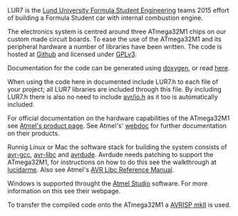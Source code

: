 LUR7 is the [Lund University Formula Student Engineering] teams 2015 effort of
building a Formula Student car with internal combustion engine.

The electronics system is centred around three ATmega32M1 chips on our custom
made circuit boards. To ease the use of the ATmega32M1 and its peripheral
hardware a number of libraries have been written. The code is hosted at [Github]
and licensed under [GPLv3].

Documentation for the code can be generated using [doxygen], or read [here].

When using the code here in documented include LUR7.h to each file of your
project; all LUR7 libraries are included through this file. By including LUR7.h
there is also no need to include [avr/io.h] as it too is automatically included.

For official documentation on the hardware capabilities of the ATmega32M1 see
[Atmel's product page]. See Atmel's' [webdoc] for further documentation on 
their products.

Runnig Linux or Mac the software stack for building the system consists of
[avr-gcc], [avr-libc] and [avrdude]. Avrdude needs patching to support the
ATmega32M1, for instructions on how to do this see the walkthrough at
[lucidarme]. Also see Atmel's [AVR Libc Reference Manual].

Windows is supported throught the [Atmel Studio] software. For more information
on this see their webpage.

To transfer the compiled code onto the ATmega32M1 a [AVRISP mkII] is used.


[Lund University Formula Student Engineering]: http://www.luracing.com/ "Official Team Homepage"

[Github]:		https://github.com/simonwrafter/LUR7					"LUR7 Github"
[GPLv3]:		http://www.gnu.org/copyleft/gpl.html					"GNU Public License v3"
[doxygen]:		http://www.stack.nl/~dimitri/doxygen/index.html			"Doxygen"
[here]:			http://wrafter.synology.me										"LUR7 code documentation"

[avr/io.h]:		http://www.atmel.com/webdoc/AVRLibcReferenceManual/group__avr__io.html	"AVR Libc Reference Manual"

[Atmel's product page]:	http://www.atmel.com/devices/ATMEGA32M1.aspx	"ATmega32M1 product page"

[webdoc]:		http://www.atmel.com/webdoc/							"AVR WebDoc"

[avr-gcc]:		https://gcc.gnu.org/wiki/avr-gcc						"gnu.org, avr-gcc"
[avr-libc]:		http://www.nongnu.org/avr-libc/							"nongnu.org, avr-libc"
[avrdude]:		http://www.nongnu.org/avrdude/							"nongnu.org, avrdude"
[lucidarme]:	http://www.lucidarme.me/?p=3301							"patching avrdude"
[AVR Libc Reference Manual]:	http://www.atmel.com/webdoc/AVRLibcReferenceManual/index.html	"atmel webdoc, avr-libc"

[Atmel Studio]:	http://www.atmel.com/microsite/atmel_studio6/			"Atmel Studio main page"

[AVRISP mkII]:	http://www.atmel.com/webdoc/avrispmkii/index.html		"AVRSPI mkII User Guide"
